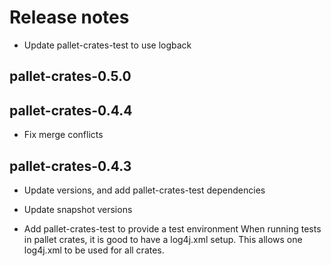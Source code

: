 # Release notes

- Update pallet-crates-test to use logback


## pallet-crates-0.5.0


## pallet-crates-0.4.4

- Fix merge conflicts


## pallet-crates-0.4.3

- Update versions, and add pallet-crates-test dependencies

- Update snapshot versions

- Add pallet-crates-test to provide a test environment
  When running tests in pallet crates, it is good to have a log4j.xml
  setup. This allows one log4j.xml to be used for all crates.

